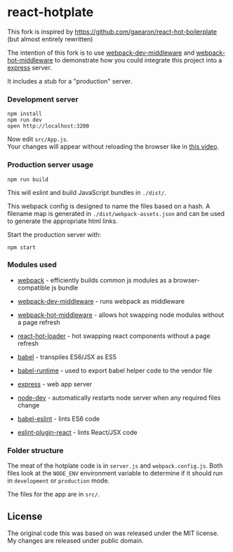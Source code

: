 react-hotplate
==============

This fork is inspired by https://github.com/gaearon/react-hot-boilerplate (but almost entirely rewritten)

The intention of this fork is to use [webpack-dev-middleware](https://www.npmjs.com/package/webpack-dev-middleware) and 
[webpack-hot-middleware](https://www.npmjs.com/package/webpack-hot-middleware) to demonstrate how you could 
integrate this project into a [express](https://www.npmjs.com/package/express) server.

It includes a stub for a "production" server.

### Development server

```
npm install
npm run dev
open http://localhost:3200
```

Now edit `src/App.js`.  
Your changes will appear without reloading the browser like in [this video](http://vimeo.com/100010922).

### Production server usage

```
npm run build
```

This will eslint and build JavaScript bundles in `./dist/`. 

This webpack config is designed to name the files based on a hash. A filename map is generated in 
`./dist/webpack-assets.json` and can be used to generate the appropriate html links.

Start the production server with:

```
npm start
```

### Modules used

* [webpack](https://www.npmjs.com/package/webpack) - efficiently builds common js modules as a browser-compatible js bundle  
* [webpack-dev-middleware](https://www.npmjs.com/package/webpack-dev-middleware) - runs webpack as middleware
* [webpack-hot-middleware](https://www.npmjs.com/package/webpack-hot-middleware) - allows hot swapping node modules without a page refresh
* [react-hot-loader](https://www.npmjs.com/package/react-hot-loader) - hot swapping react components without a page refresh
* [babel](https://www.npmjs.com/package/babel) - transpiles ES6/JSX as ES5
* [babel-runtime](https://www.npmjs.com/package/babel-runtime) - used to export babel helper code to the vendor file

* [express](https://www.npmjs.com/package/express) - web app server

* [node-dev](https://www.npmjs.com/package/node-dev) - automatically restarts node server when any required files change
* [babel-eslint](https://www.npmjs.com/package/babel-eslint) - lints ES6 code
* [eslint-plugin-react](https://www.npmjs.com/package/eslint-plugin-react) - lints React/JSX code

### Folder structure

The meat of the hotplate code is in `server.js` and `webpack.config.js`. Both files look at the `NODE_ENV` environment
variable to determine if it should run in `development` or `production` mode.

The files for the app are in `src/`.

## License

The original code this was based on was released under the MIT license. 
My changes are released under public domain.